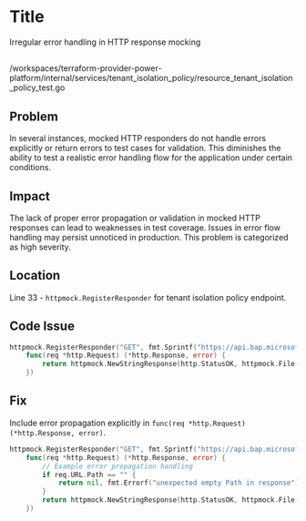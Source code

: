 # Title

Irregular error handling in HTTP response mocking

##

/workspaces/terraform-provider-power-platform/internal/services/tenant_isolation_policy/resource_tenant_isolation_policy_test.go

## Problem

In several instances, mocked HTTP responders do not handle errors explicitly or return errors to test cases for validation. This diminishes the ability to test a realistic error handling flow for the application under certain conditions.

## Impact

The lack of proper error propagation or validation in mocked HTTP responses can lead to weaknesses in test coverage. Issues in error flow handling may persist unnoticed in production. This problem is categorized as high severity.

## Location

Line 33 - `httpmock.RegisterResponder` for tenant isolation policy endpoint.

## Code Issue

```go
httpmock.RegisterResponder("GET", fmt.Sprintf("https://api.bap.microsoft.com/providers/PowerPlatform.Governance/v1/tenants/%s/tenantIsolationPolicy", testTenantID),
    func(req *http.Request) (*http.Response, error) {
        return httpmock.NewStringResponse(http.StatusOK, httpmock.File("tests/resource/empty_policy.json").String()), nil
    })
```

## Fix

Include error propagation explicitly in `func(req *http.Request) (*http.Response, error)`.

```go
httpmock.RegisterResponder("GET", fmt.Sprintf("https://api.bap.microsoft.com/providers/PowerPlatform.Governance/v1/tenants/%s/tenantIsolationPolicy", testTenantID),
    func(req *http.Request) (*http.Response, error) {
        // Example error propagation handling
        if req.URL.Path == "" {
            return nil, fmt.Errorf("unexpected empty Path in response")
        }
        return httpmock.NewStringResponse(http.StatusOK, httpmock.File("tests/resource/empty_policy.json").String()), nil
    })
```